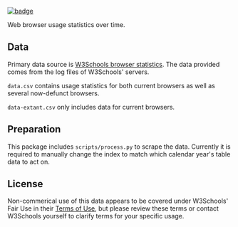 <a href="https://datahub.io/core/browser-stats"><img src="https://badgen.net/badge/icon/View%20on%20datahub.io/orange?icon=https://datahub.io/datahub-cube-badge-icon.svg&label&scale=1.25)" alt="badge" /></a>

Web browser usage statistics over time. 

## Data

Primary data source is [W3Schools browser statistics](http://www.w3schools.com/browsers/browsers_stats.asp). The data provided comes from the log files of W3Schools' servers.

`data.csv` contains usage statistics for both current browsers as well as several now-defunct browsers.

`data-extant.csv` only includes data for current browsers.

## Preparation

This package includes `scripts/process.py` to scrape the data. Currently it is required to manually change the index to match which calendar year's table data to act on.

## License

Non-commerical use of this data appears to be covered under W3Schools' Fair Use in their [Terms of Use](http://www.w3schools.com/about/about_copyright.asp), but please review these terms or contact W3Schools yourself to clarify terms for your specific usage.
